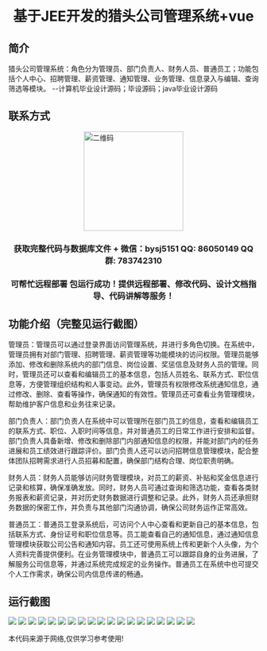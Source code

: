 <p><h1 align="center">基于JEE开发的猎头公司管理系统+vue</h1></p>

## 简介
猎头公司管理系统：角色分为管理员、部门负责人、财务人员、普通员工；功能包括个人中心、招聘管理、薪资管理、通知管理、业务管理、信息录入与编辑、查询筛选等模块。    --计算机毕业设计源码；毕设源码；java毕业设计源码


## 联系方式
<img src="https://bs-1329754181.cos.ap-shanghai.myqcloud.com/wx.jpg" alt="二维码" style="display: block; margin: 0 auto;" width="200px">
<p><h3 align="center">获取完整代码与数据库文件 + 微信：bysj5151 QQ: 86050149 QQ群: 783742310</h3></p>
<p><h3 align="center">可帮忙远程部署 包运行成功！提供远程部署、修改代码、设计文档指导、代码讲解等服务！</h3></p>

## 功能介绍（完整见运行截图）
管理员：管理员可以通过登录界面访问管理系统，并进行多角色切换。在系统中，管理员拥有对部门管理、招聘管理、薪资管理等功能模块的访问权限。管理员能够添加、修改和删除系统内的部门信息、岗位设置、奖惩信息及财务人员的管理。同时，管理员还可以查看和编辑员工的基本信息，包括人员姓名、联系方式、职位信息等，方便管理组织结构和人事变动。此外，管理员有权限修改系统通知信息，通过修改、删除、查看等操作，确保通知的有效性。管理员还可查看业务管理模块，帮助维护客户信息和业务往来记录。

部门负责人：部门负责人在系统中可以管理所在部门员工的信息，查看和编辑员工的联系方式、职位、入职时间等信息，并对普通员工的日常工作进行安排和监督。部门负责人具备新增、修改和删除部门内部通知信息的权限，并能对部门内的任务进展和员工绩效进行跟踪评价。部门负责人还可以访问招聘信息管理模块，配合整体团队招聘需求进行人员招募和配置，确保部门结构合理、岗位职责明确。

财务人员：财务人员能够访问财务管理模块，对员工的薪资、补贴和奖金信息进行记录和核算，确保准确发放。同时，财务人员可通过查询和筛选功能，查看各类财务报表和薪资记录，并对历史财务数据进行调整和记录。此外，财务人员还承担财务数据的保密工作，并负责与其他部门沟通协调，确保公司财务运作正常高效。

普通员工：普通员工登录系统后，可访问个人中心查看和更新自己的基本信息，包括联系方式、身份证号和职位信息等。员工能查看自己的通知信息，通过通知信息管理模块获取公司公告和通知内容。员工还可使用系统上传和更新个人头像，为个人资料完善提供便利。在业务管理模块中，普通员工可以跟踪自身的业务进展，了解服务公司信息等，并通过系统完成规定的业务操作。普通员工在系统中也可提交个人工作需求，确保公司内信息传递的畅通。


## 运行截图
![](https://bs-1329754181.cos.ap-shanghai.myqcloud.com/ssm/HeadhunterCompanyManagementSystem/img/001.jpg)
![](https://bs-1329754181.cos.ap-shanghai.myqcloud.com/ssm/HeadhunterCompanyManagementSystem/img/002.jpg)
![](https://bs-1329754181.cos.ap-shanghai.myqcloud.com/ssm/HeadhunterCompanyManagementSystem/img/003.jpg)
![](https://bs-1329754181.cos.ap-shanghai.myqcloud.com/ssm/HeadhunterCompanyManagementSystem/img/004.jpg)
![](https://bs-1329754181.cos.ap-shanghai.myqcloud.com/ssm/HeadhunterCompanyManagementSystem/img/005.jpg)
![](https://bs-1329754181.cos.ap-shanghai.myqcloud.com/ssm/HeadhunterCompanyManagementSystem/img/006.jpg)
![](https://bs-1329754181.cos.ap-shanghai.myqcloud.com/ssm/HeadhunterCompanyManagementSystem/img/007.jpg)
![](https://bs-1329754181.cos.ap-shanghai.myqcloud.com/ssm/HeadhunterCompanyManagementSystem/img/008.jpg)
![](https://bs-1329754181.cos.ap-shanghai.myqcloud.com/ssm/HeadhunterCompanyManagementSystem/img/009.jpg)
![](https://bs-1329754181.cos.ap-shanghai.myqcloud.com/ssm/HeadhunterCompanyManagementSystem/img/010.jpg)
![](https://bs-1329754181.cos.ap-shanghai.myqcloud.com/ssm/HeadhunterCompanyManagementSystem/img/011.jpg)
![](https://bs-1329754181.cos.ap-shanghai.myqcloud.com/ssm/HeadhunterCompanyManagementSystem/img/012.jpg)
![](https://bs-1329754181.cos.ap-shanghai.myqcloud.com/ssm/HeadhunterCompanyManagementSystem/img/013.jpg)
![](https://bs-1329754181.cos.ap-shanghai.myqcloud.com/ssm/HeadhunterCompanyManagementSystem/img/014.jpg)
![](https://bs-1329754181.cos.ap-shanghai.myqcloud.com/ssm/HeadhunterCompanyManagementSystem/img/015.jpg)
![](https://bs-1329754181.cos.ap-shanghai.myqcloud.com/ssm/HeadhunterCompanyManagementSystem/img/016.jpg)
![](https://bs-1329754181.cos.ap-shanghai.myqcloud.com/ssm/HeadhunterCompanyManagementSystem/img/017.jpg)
![](https://bs-1329754181.cos.ap-shanghai.myqcloud.com/ssm/HeadhunterCompanyManagementSystem/img/018.jpg)
![](https://bs-1329754181.cos.ap-shanghai.myqcloud.com/ssm/HeadhunterCompanyManagementSystem/img/019.jpg)

<p>本代码来源于网络,仅供学习参考使用!</p>
